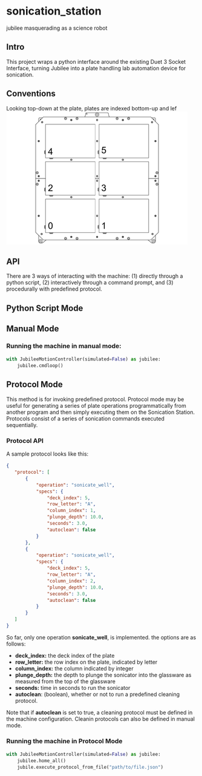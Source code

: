 # sonication_station
jubilee masquerading as a science robot

## Intro
This project wraps a python interface around the existing Duet 3 Socket Interface, turning Jubilee into a plate handling lab automation device for sonication.

## Conventions
Looking top-down at the plate, plates are indexed bottom-up and lef
<img src="https://github.com/machineagency/sonication_station/blob/master/bed_plate_reference.png" width="480">


## API
There are 3 ways of interacting with the machine: (1) directly through a python script, (2) interactively through a command prompt, and (3) procedurally with predefined protocol.

## Python Script Mode

## Manual Mode

### Running the machine in manual mode:
```python
with JubileeMotionController(simulated=False) as jubilee:
    jubilee.cmdloop()
```

## Protocol Mode
This method is for invoking predefined protocol. Protocol mode may be useful for generating a series of plate operations programmatically from another program and then simply executing them on the Sonication Station. Protocols consist of a series of sonication commands executed sequentially.

### Protocol API
A sample protocol looks like this:
```json
{
   "protocol": [
       {
           "operation": "sonicate_well",
           "specs": {
               "deck_index": 5,
               "row_letter": "A",
               "column_index": 1,
               "plunge_depth": 10.0,
               "seconds": 3.0,
               "autoclean": false
           }
       },
       {
           "operation": "sonicate_well",
           "specs": {
               "deck_index": 5,
               "row_letter": "A",
               "column_index": 2,
               "plunge_depth": 10.0,
               "seconds": 3.0,
               "autoclean": false
           }
       }
   ]
}
```
So far, only one operation **sonicate_well**, is implemented. the options are as follows:
* **deck_index:** the deck index of the plate
* **row_letter:** the row index on the plate, indicated by letter
* **column_index:** the column indicated by integer
* **plunge_depth:** the depth to plunge the sonicator into the glassware as measured from the top of the glassware
* **seconds:** time in seconds to run the sonicator
* **autoclean**: (boolean), whether or not to run a predefined cleaning protocol.

Note that if **autoclean** is set to true, a cleaning protocol must be defined in the machine configuration. Cleanin protocols can also be defined in manual mode.

### Running the machine in Protocol Mode
```python
with JubileeMotionController(simulated=False) as jubilee:
    jubilee.home_all()
    jubile.execute_protocol_from_file("path/to/file.json")
```
